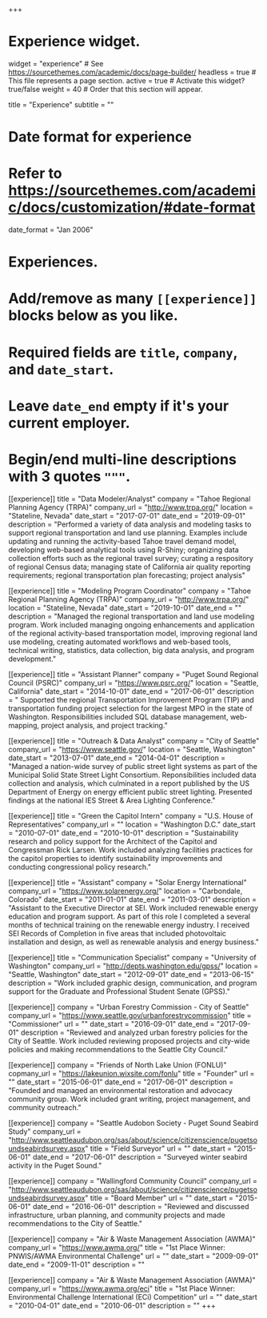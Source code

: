 +++
# Experience widget.
widget = "experience"  # See https://sourcethemes.com/academic/docs/page-builder/
headless = true  # This file represents a page section.
active = true  # Activate this widget? true/false
weight = 40  # Order that this section will appear.

title = "Experience"
subtitle = ""

# Date format for experience
#   Refer to https://sourcethemes.com/academic/docs/customization/#date-format
date_format = "Jan 2006"

# Experiences.
#   Add/remove as many `[[experience]]` blocks below as you like.
#   Required fields are `title`, `company`, and `date_start`.
#   Leave `date_end` empty if it's your current employer.
#   Begin/end multi-line descriptions with 3 quotes `"""`.

[[experience]]
  title = "Data Modeler/Analyst"
  company = "Tahoe Regional Planning Agency (TRPA)"
  company_url = "http://www.trpa.org/"
  location = "Stateline, Nevada"
  date_start = "2017-07-01"
  date_end = "2019-09-01"
  description = "Performed a variety of data analysis and modeling tasks to support regional transportation and land use planning. Examples include updating and running the activity-based Tahoe travel demand model, developing web-based analytical tools using R-Shiny; organizing data collection efforts such as the regional travel survey; curating a respository of regional Census data; managing state of California air quality reporting requirements; regional transportation plan forecasting; project analysis"
  
[[experience]]
  title = "Modeling Program Coordinator"
  company = "Tahoe Regional Planning Agency (TRPA)"
  company_url = "http://www.trpa.org/"
  location = "Stateline, Nevada"
  date_start = "2019-10-01"
  date_end = ""
  description = "Managed the regional transportation and land use modeling program. Work included managing ongoing enhancements and application of the regional activity-based transportation model, improving regional land use modeling, creating automated workflows and web-based tools, technical writing, statistics, data collection, big data analysis, and program development."
  
[[experience]]
  title = "Assistant Planner"
  company = "Puget Sound Regional Council (PSRC)"
  company_url = "https://www.psrc.org/"
  location = "Seattle, California"
  date_start = "2014-10-01"
  date_end = "2017-06-01"
  description = " Supported the regional Transportation Improvement Program (TIP) and transportation funding project selection for the largest MPO in the state of Washington. Responsibilities included SQL database management, web-mapping, project analysis, and project tracking."

[[experience]]
  title = "Outreach & Data Analyst"
  company = "City of Seattle"
  company_url = "https://www.seattle.gov/"
  location = "Seattle, Washington"
  date_start = "2013-07-01"
  date_end = "2014-04-01"
  description = "Managed a nation-wide survey of public street light systems as part of the Municipal Solid State Street Light Consortium. Reponsibilities included data collection and analysis, which culminated in a report published by the US Department of Energy on energy efficient public street lighting. Presented findings at the national IES Street & Area Lighting Conference."

[[experience]]
  title = "Green the Capitol Intern"
  company = "U.S. House of Representatives"
  company_url = ""
  location = "Washington D.C."
  date_start = "2010-07-01"
  date_end = "2010-10-01"
  description = "Sustainability research and policy support for the Architect of the Capitol and Congressman Rick Larsen. Work included analyzing facilities practices for the capitol properties to identify sustainability improvements and conducting  congressional policy research."

[[experience]]
  title = "Assistant"
  company = "Solar Energy International"
  company_url = "https://www.solarenergy.org/"
  location = "Carbondale, Colorado"
  date_start = "2011-01-01"
  date_end = "2011-03-01"
  description = "Assistant to the Executive Director at SEI. Work included renewable energy education and program support. As part of this role I completed a several months of technical training on the renewable energy industry. I received SEI Records of Completion in five areas that included photovoltaic installation and design, as well as renewable analysis and energy business."
  
[[experience]]
  title = "Communication Specialist"
  company = "University of Washington"
  company_url = "http://depts.washington.edu/gpss/"
  location = "Seattle, Washington"
  date_start = "2012-09-01"
  date_end = "2013-06-15"
  description = "Work included graphic design, communication, and program support for the Graduate and Professional Student Senate (GPSS)."


[[experience]]
  company = "Urban Forestry Commission - City of Seattle"
  company_url = "https://www.seattle.gov/urbanforestrycommission"
  title = "Commissioner"
  url = ""
  date_start = "2016-09-01"
  date_end = "2017-09-01" 
  description = "Reviewed and analyzed urban forestry policies for the City of Seattle. Work included reviewing proposed projects and city-wide policies and making recommendations to the Seattle City Council."
  
[[experience]]
  company = "Friends of North Lake Union (FONLU)"
  copmany_url = "https://lakeunion.wixsite.com/fonlu"
  title = "Founder"
  url = ""
  date_start = "2015-06-01"
  date_end = "2017-06-01"
  description = "Founded and managed an environmental restoration and advocacy community group. Work included grant writing, project management, and community outreach."
  
[[experience]]
  company = "Seattle Audobon Society - Puget Sound Seabird Study"
  company_url = "http://www.seattleaudubon.org/sas/about/science/citizenscience/pugetsoundseabirdsurvey.aspx"
  title = "Field Surveyor"
  url = ""
  date_start = "2015-06-01"
  date_end = "2017-06-01"
  description = "Surveyed winter seabird activity in the Puget Sound."
  
[[experience]]
  company = "Wallingford Community Council"
  company_url = "http://www.seattleaudubon.org/sas/about/science/citizenscience/pugetsoundseabirdsurvey.aspx"
  title = "Board Member"
  url = ""
  date_start = "2015-06-01"
  date_end = "2016-06-01"
  description = "Reviewed and discussed infrastructure, urban planning, and community projects and made recommendations to the City of Seattle."

[[experience]]
  company = "Air & Waste Management Association (AWMA)"
  company_url = "https://www.awma.org/"
  title = "1st Place Winner: PNWIS/AWMA Environmental Challenge"
  url = ""
  date_start = "2009-09-01"
  date_end = "2009-11-01"
  description = ""
  
[[experience]]
  company = "Air & Waste Management Association (AWMA)"
  company_url = "https://www.awma.org/eci"
  title = "1st Place Winner: Environmental Challenge International (ECi) Competition"
  url = ""
  date_start = "2010-04-01"
  date_end = "2010-06-01"
  description = ""
+++
